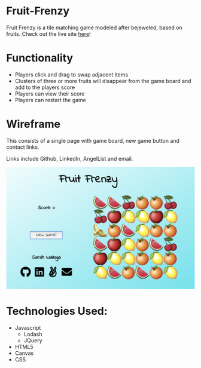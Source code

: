 # Fruit-Frenzy
Fruit Frenzy is a tile matching game modeled after bejeweled, based on fruits.
Check out the live site [here](http://www.sarahwalloga.com/FruitFrenzy/)!


# Functionality

* Players click and drag to swap adjacent items
* Clusters of three or more fruits will disappear from the game board and add to the players score
* Players can view their score
* Players can restart the game

# Wireframe
This consists of a single page with game board, new game button and contact links.

Links include Github, LinkedIn, AngelList and email.

![wireframe](https://github.com/swalloga/FruitFrenzy/blob/master/images/Fruit_frenzy.png)


# Technologies Used:

* Javascript
  * Lodash
  * JQuery  
* HTML5
* Canvas
* CSS
